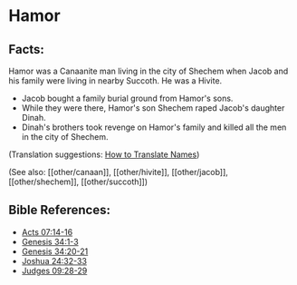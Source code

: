 # Hamor #

## Facts: ##

Hamor was a Canaanite man living in the city of Shechem when Jacob and his family were living in nearby Succoth. He was a Hivite.

* Jacob bought a family burial ground from Hamor's sons.
* While they were there, Hamor's son Shechem raped Jacob's daughter Dinah.
* Dinah's brothers took revenge on Hamor's family and killed all the men in the city of Shechem.

(Translation suggestions: [How to Translate Names](en/ta-vol1/translate/man/translate-names))

(See also: [[other/canaan]], [[other/hivite]], [[other/jacob]], [[other/shechem]], [[other/succoth]])

## Bible References: ##

* [Acts 07:14-16](en/tn/act/help/07/14)
* [Genesis 34:1-3](en/tn/gen/help/34/01)
* [Genesis 34:20-21](en/tn/gen/help/34/20)
* [Joshua 24:32-33](en/tn/jos/help/24/32)
* [Judges 09:28-29](en/tn/jdg/help/09/28)